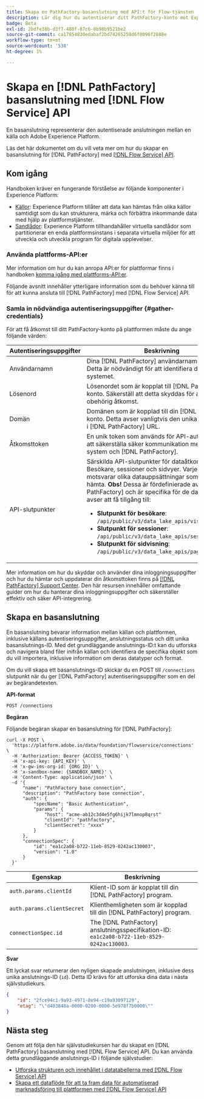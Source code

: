 ```yaml
---
title: Skapa en PathFactory-basanslutning med API:t för Flow-tjänsten
description: Lär dig hur du autentiserar ditt PathFactory-konto mot Experience Platform med API:t för Flow Service.
badge: Beta
exl-id: 2bdfe38b-d3f7-480f-87c6-0b98b9521be2
source-git-commit: ca17854830edabaf2bd74265258d6f0096f2888e
workflow-type: tm+mt
source-wordcount: '538'
ht-degree: 1%

---
```


# Skapa en [!DNL PathFactory] basanslutning med [!DNL Flow Service] API

En basanslutning representerar den autentiserade anslutningen mellan en källa och Adobe Experience Platform.

Läs det här dokumentet om du vill veta mer om hur du skapar en basanslutning för [!DNL PathFactory] med [[!DNL Flow Service] API](<https://www.adobe.io/experience-platform-apis/references/flow-service/>).

## Kom igång

Handboken kräver en fungerande förståelse av följande komponenter i Experience Platform:

* [Källor](../../../../home.md): Experience Platform tillåter att data kan hämtas från olika källor samtidigt som du kan strukturera, märka och förbättra inkommande data med hjälp av plattformstjänster.
* [Sandlådor](../../../../../sandboxes/home.md): Experience Platform tillhandahåller virtuella sandlådor som partitionerar en enda plattformsinstans i separata virtuella miljöer för att utveckla och utveckla program för digitala upplevelser.

### Använda plattforms-API:er

Mer information om hur du kan anropa API:er för plattformar finns i handboken [komma igång med plattforms-API:er](../../../../../landing/api-guide.md).

Följande avsnitt innehåller ytterligare information som du behöver känna till för att kunna ansluta till [!DNL PathFactory] med [!DNL Flow Service] API.

### Samla in nödvändiga autentiseringsuppgifter {#gather-credentials}

För att få åtkomst till ditt PathFactory-konto på plattformen måste du ange följande värden:

| Autentiseringsuppgifter | Beskrivning |
| ---------- | ----------- |
| Användarnamn | Dina [!DNL PathFactory] användarnamn för konto. Detta är nödvändigt för att identifiera ditt konto i systemet. |
| Lösenord | Lösenordet som är kopplat till [!DNL PathFactory] konto. Säkerställ att detta skyddas för att förhindra obehörig åtkomst. |
| Domän | Domänen som är kopplad till din [!DNL PathFactory] konto. Detta avser vanligtvis den unika identifieraren i [!DNL PathFactory] URL. |
| Åtkomsttoken | En unik token som används för API-autentisering för att säkerställa säker kommunikation mellan dina system och [!DNL PathFactory]. |
| API-slutpunkter | Särskilda API-slutpunkter för dataåtkomst: Besökare, sessioner och sidvyer. Varje slutpunkt motsvarar olika datauppsättningar som du kan hämta. **Obs!** Dessa är fördefinierade av [!DNL PathFactory] och är specifika för de data som du avser att få tillgång till: <ul><li>**Slutpunkt för besökare**: `/api/public/v3/data_lake_apis/visitors.json`</li><li>**Slutpunkt för sessioner**: `/api/public/v3/data_lake_apis/sessions.json`</li><li>**Slutpunkt för sidvisning**: `/api/public/v3/data_lake_apis/page_views.json`</li></ul> |

Mer information om hur du skyddar och använder dina inloggningsuppgifter och hur du hämtar och uppdaterar din åtkomsttoken finns på [[!DNL PathFactory] Support Center](https://support.pathfactory.com/categories/adobe/). Den här resursen innehåller omfattande guider om hur du hanterar dina inloggningsuppgifter och säkerställer effektiv och säker API-integrering.

## Skapa en basanslutning

En basanslutning bevarar information mellan källan och plattformen, inklusive källans autentiseringsuppgifter, anslutningsstatus och ditt unika basanslutnings-ID. Med det grundläggande anslutnings-ID:t kan du utforska och navigera bland filer inifrån källan och identifiera de specifika objekt som du vill importera, inklusive information om deras datatyper och format.

Om du vill skapa ett basanslutnings-ID skickar du en POST till `/connections` slutpunkt när du ger [!DNL PathFactory] autentiseringsuppgifter som en del av begärandetexten.

**API-format**

```https
POST /connections
```

**Begäran**

Följande begäran skapar en basanslutning för [!DNL PathFactory]:

```shell
curl -X POST \
  'https://platform.adobe.io/data/foundation/flowservice/connections' \
  -H 'Authorization: Bearer {ACCESS_TOKEN}' \
  -H 'x-api-key: {API_KEY}' \
  -H 'x-gw-ims-org-id: {ORG_ID}' \
  -H 'x-sandbox-name: {SANDBOX_NAME}' \
  -H 'Content-Type: application/json' \
  -d '{
      "name": "PathFactory base connection",
      "description": "PathFactory base connection",
      "auth": {
          "specName": "Basic Authentication",
          "params": {
              "host": "acme-ab12c3d4e5fg6hijk7lmnop8qrst"
              "clientId": "pathfactory",
              "clientSecret": "xxxx"
          }
      },
      "connectionSpec": {
          "id": "ea1c2a08-b722-11eb-8529-0242ac130003",
          "version": "1.0"
      }
  }'
```

| Egenskap | Beskrivning |
| -------- | ----------- |
| `auth.params.clientId` | Klient-ID som är kopplat till din [!DNL PathFactory] program. |
| `auth.params.clientSecret` | Klienthemligheten som är kopplad till din [!DNL PathFactory] program. |
| `connectionSpec.id` | The [!DNL PathFactory] anslutningsspecifikation-ID: `ea1c2a08-b722-11eb-8529-0242ac130003`. |

**Svar**

Ett lyckat svar returnerar den nyligen skapade anslutningen, inklusive dess unika anslutnings-ID (`id`). Detta ID krävs för att utforska dina data i nästa självstudiekurs.

```json
{
    "id": "2fce94c1-9a93-4971-8e94-c19a93097129",
    "etag": "\"d403848a-0000-0200-0000-5e978f7b0000\""
}
```

## Nästa steg

Genom att följa den här självstudiekursen har du skapat en [!DNL PathFactory] basanslutning med [!DNL Flow Service] API. Du kan använda detta grundläggande anslutnings-ID i följande självstudier:

* [Utforska strukturen och innehållet i datatabellerna med [!DNL Flow Service] API](../../explore/tabular.md)
* [Skapa ett dataflöde för att ta fram data för automatiserad marknadsföring till plattformen med [!DNL Flow Service] API](../../collect/marketing-automation.md)
